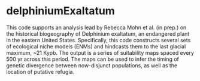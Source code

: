 # delphiniumExaltatum

This code supports an analysis lead by Rebecca Mohn et al. (in prep.) on the historical biogeography of Delphinium exaltatum, an endangered plant in the eastern United States. Specifically, this code constructs several sets of ecological niche models (ENMs) and hindcasts them to the last glacial maximum, ~21 Kypb. The output is a series of suitability maps spaced every 500 yr across this period.  The maps can be used to infer the timing of genetic divergence between now-disjunct populations, as well as the location of putative refugia.